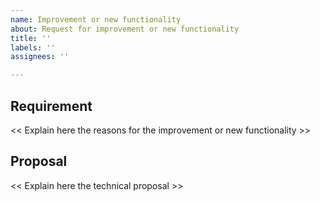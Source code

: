 ```yaml
---
name: Improvement or new functionality
about: Request for improvement or new functionality
title: ''
labels: ''
assignees: ''

---
```


## Requirement

<< Explain here the reasons for the improvement or new functionality  >>

## Proposal

<< Explain here the technical proposal >>
